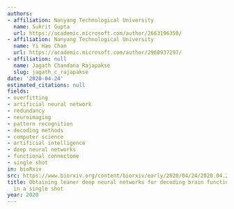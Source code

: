 ```yaml
---
authors:
- affiliation: Nanyang Technological University
  name: Sukrit Gupta
  url: https://academic.microsoft.com/author/2663196350/
- affiliation: Nanyang Technological University
  name: Yi Hao Chan
  url: https://academic.microsoft.com/author/2960937297/
- affiliation: null
  name: Jagath Chandana Rajapakse
  slug: jagath_c_rajapakse
date: '2020-04-24'
estimated_citations: null
fields:
- overfitting
- artificial neural network
- redundancy
- neuroimaging
- pattern recognition
- decoding methods
- computer science
- artificial intelligence
- deep neural networks
- functional connectome
- single shot
in: bioRxiv
src: https://www.biorxiv.org/content/biorxiv/early/2020/04/24/2020.04.22.056382.full.pdf
title: Obtaining leaner deep neural networks for decoding brain functional connectome
  in a single shot
year: 2020
---
```

